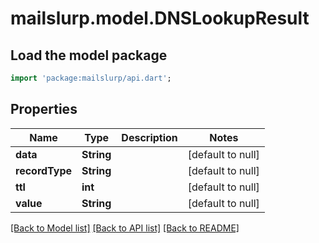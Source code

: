 # mailslurp.model.DNSLookupResult

## Load the model package
```dart
import 'package:mailslurp/api.dart';
```

## Properties
Name | Type | Description | Notes
------------ | ------------- | ------------- | -------------
**data** | **String** |  | [default to null]
**recordType** | **String** |  | [default to null]
**ttl** | **int** |  | [default to null]
**value** | **String** |  | [default to null]

[[Back to Model list]](../README.md#documentation-for-models) [[Back to API list]](../README.md#documentation-for-api-endpoints) [[Back to README]](../README.md)


